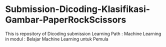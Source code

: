 # Submission-Dicoding-Klasifikasi-Gambar-PaperRockScissors
This is repository of Dicoding submission Learning Path : Machine Learning in modul : Belajar Machine Learning untuk Pemula

